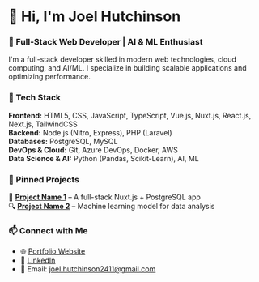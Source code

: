 # 👋 Hi, I'm Joel Hutchinson

### 🚀 Full-Stack Web Developer | AI & ML Enthusiast  

I'm a full-stack developer skilled in modern web technologies, cloud computing, and AI/ML. I specialize in building scalable applications and optimizing performance.

### 🔧 Tech Stack  
**Frontend:** HTML5, CSS, JavaScript, TypeScript, Vue.js, Nuxt.js, React.js, Next.js, TailwindCSS  
**Backend:** Node.js (Nitro, Express), PHP (Laravel)  
**Databases:** PostgreSQL, MySQL  
**DevOps & Cloud:** Git, Azure DevOps, Docker, AWS  
**Data Science & AI:** Python (Pandas, Scikit-Learn), AI, ML  

### 📌 Pinned Projects  
🚀 **[Project Name 1](https://github.com/yourusername/project1)** – A full-stack Nuxt.js + PostgreSQL app  
🔍 **[Project Name 2](https://github.com/yourusername/project2)** – Machine learning model for data analysis  

### 📫 Connect with Me  
- 🌐 [Portfolio Website](https://yourwebsite.com)  
- 💼 [LinkedIn](https://www.linkedin.com/in/joel-hutchinson-1ba7a6128/)  
- 📧 Email: joel.hutchinson2411@gmail.com
